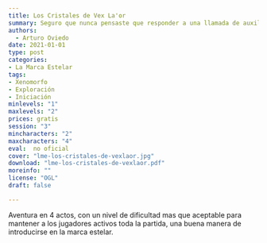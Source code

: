 ```yaml
---
title: Los Cristales de Vex La'or
summary: Seguro que nunca pensaste que responder a una llamada de auxilio podía complicarse tanto…..
authors:
  - Arturo Oviedo
date: 2021-01-01
type: post
categories:
- La Marca Estelar
tags:
- Xenomorfo
- Exploración
- Iniciación
minlevels: "1"
maxlevels: "2"
prices: gratis
session: "3"
mincharacters: "2"
maxcharacters: "4"
eval:  no oficial
cover: "lme-los-cristales-de-vexlaor.jpg"
download: "lme-los-cristales-de-vexlaor.pdf"
moreinfo: ""
license: "OGL"
draft: false

---
```


Aventura en 4 actos, con un nivel de dificultad mas que aceptable para mantener a los jugadores activos toda la partida, una buena manera de introducirse en la marca estelar.

